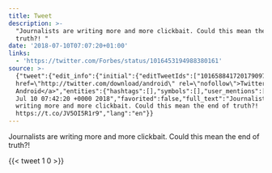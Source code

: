 ```yaml
---
title: Tweet
description: >-
  "Journalists are writing more and more clickbait. Could this mean the end of
  truth?! "
date: '2018-07-10T07:07:20+01:00'
links:
  - 'https://twitter.com/Forbes/status/1016453194988380161'
source: >-
  {"tweet":{"edit_info":{"initial":{"editTweetIds":["1016588417201790976"],"editableUntil":"2018-07-10T08:42:20.617Z","editsRemaining":"5","isEditEligible":true}},"retweeted":false,"source":"<a
  href=\"http://twitter.com/download/android\" rel=\"nofollow\">Twitter for
  Android</a>","entities":{"hashtags":[],"symbols":[],"user_mentions":[],"urls":[{"url":"https://t.co/JV5OI5R1r9","expanded_url":"https://twitter.com/Forbes/status/1016453194988380161","display_url":"twitter.com/Forbes/status/…","indices":["84","107"]}]},"display_text_range":["0","107"],"favorite_count":"1","id_str":"1016588417201790976","truncated":false,"retweet_count":"0","id":"1016588417201790976","possibly_sensitive":false,"created_at":"Tue
  Jul 10 07:42:20 +0000 2018","favorited":false,"full_text":"Journalists are
  writing more and more clickbait. Could this mean the end of truth?!
  https://t.co/JV5OI5R1r9","lang":"en"}}
---
```

Journalists are writing more and more clickbait. Could this mean the end of truth?! 
    
{{< tweet 1 0 >}}
    
